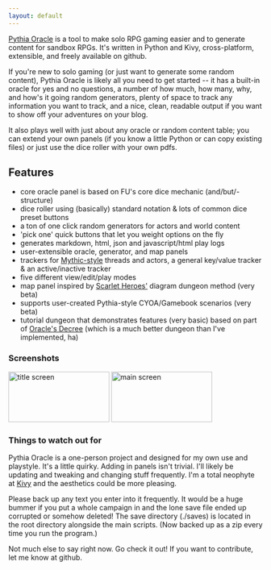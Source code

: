 ```yaml
---
layout: default
---
```


[Pythia Oracle](https://github.com/exposit/pythia-oracle) is a tool to make solo RPG gaming easier and to generate content for sandbox RPGs. It's written in Python and Kivy, cross-platform, extensible, and freely available on github.

If you're new to solo gaming (or just want to generate some random content), Pythia Oracle is likely all you need to get started -- it has a built-in oracle for yes and no questions, a number of how much, how many, why, and how's it going random generators, plenty of space to track any information you want to track, and a nice, clean, readable output if you want to show off your adventures on your blog.

It also plays well with just about any oracle or random content table; you can extend your own panels (if you know a little Python or can copy existing files) or just use the dice roller with your own pdfs.

## Features

* core oracle panel is based on FU's core dice mechanic (and/but/- structure)
* dice roller using (basically) standard notation & lots of common dice preset buttons
* a ton of one click random generators for actors and world content
* 'pick one' quick buttons that let you weight options on the fly
* generates markdown, html, json and javascript/html play logs
* user-extensible oracle, generator, and map panels
* trackers for [Mythic-style](http://www.drivethrurpg.com/product/16173/Mythic-Role-Playing?it=1) threads and actors, a general key/value tracker & an active/inactive tracker
* five different view/edit/play modes
* map panel inspired by [Scarlet Heroes'](http://www.drivethrurpg.com/product/127180/Scarlet-Heroes) diagram dungeon method (very beta)
* supports user-created Pythia-style CYOA/Gamebook scenarios (very beta)
* tutorial dungeon that demonstrates features (very basic) based on part of [Oracle's Decree](http://blog.trilemma.com/2015/10/the-oracles-decree.html) (which is a much better dungeon than I've implemented, ha)

### Screenshots

<a href="{{site.baseurl}}img/screenshot1.png"><img src="{{site.baseurl}}img/screenshot1.png" alt="title screen" height="100" width="200"></a>
<a href="{{site.baseurl}}img/screenshot2.png"><img src="{{site.baseurl}}img/screenshot2.png" alt="main screen" height="100" width="200"></a>

### Things to watch out for

Pythia Oracle is a one-person project and designed for my own use and playstyle. It's a little quirky. Adding in panels isn't trivial. I'll likely be updating and tweaking and changing stuff frequently. I'm a total neophyte at [Kivy](https://kivy.org/#home) and the aesthetics could be more pleasing.

Please back up any text you enter into it frequently. It would be a huge bummer if you put a whole campaign in and the lone save file ended up corrupted or somehow deleted! The save directory (./saves) is located in the root directory alongside the main scripts. (Now backed up as a zip every time you run the program.)

Not much else to say right now. Go check it out! If you want to contribute, let me know at github.
